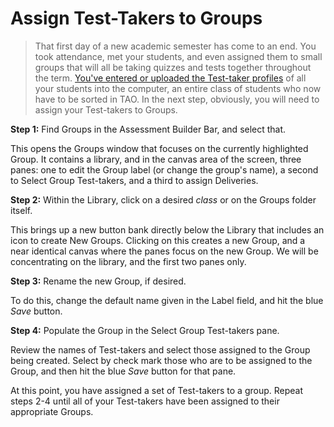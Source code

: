 <!--
    created_at: 2015-05-15
    authors:         
      - Ben Angel    
--> 

# Assign Test-Takers to Groups

>That first day of a new academic semester has come to an end. You took attendance, met your students, and even assigned them to small groups that will all be taking quizzes and tests together throughout the term. [You've entered or uploaded the Test-taker profiles](../take-a-tour/register-your-test-takers.md) of all your students into the computer, an entire class of students who now have to be sorted in TAO. In the next step, obviously, you will need to assign your Test-takers to Groups.

**Step 1:** Find Groups in the Assessment Builder Bar, and select that.

This opens the Groups window that focuses on the currently highlighted Group. It contains a library, and in the canvas area of the screen, three panes: one to edit the Group label (or change the group's name), a second to Select Group Test-takers, and a third to assign Deliveries. 

**Step 2:** Within the Library, click on a desired *class* or on the Groups folder itself.

This brings up a new button bank directly below the Library that includes an icon to create New Groups. Clicking on this creates a new Group, and a near identical canvas where the panes focus on the new Group. We will be concentrating on the library, and the first two panes only.

**Step 3:** Rename the new Group, if desired.

To do this, change the default name given in the Label field, and hit the blue *Save* button.

**Step 4:** Populate the Group in the Select Group Test-takers pane.

Review the names of Test-takers and select those assigned to the Group being created. Select by check mark those who are to be assigned to the Group, and then hit the blue *Save* button for that pane.

At this point, you have assigned a set of Test-takers to a group. Repeat steps 2-4 until all of your Test-takers have been assigned to their appropriate Groups.
